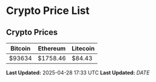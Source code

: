 # Crypto Price List

## Crypto Prices
| Bitcoin | Ethereum | Litecoin |
| ------- | -------- | -------- |
| $93634 | $1758.46 | $84.43 |
**Last Updated:** 2025-04-28 17:33 UTC
**Last Updated:** $DATE$

